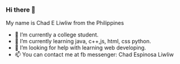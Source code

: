 ### Hi there 👋 
My name is Chad E Liwliw from the Philippines
- 🔭 I’m currently a college student.
- 🌱 I’m currently learning java, c++,js, html, css python.
- 🤔 I’m looking for help with learning web developing.
- 📫 You can contact me at fb messenger: Chad Espinosa Liwliw
